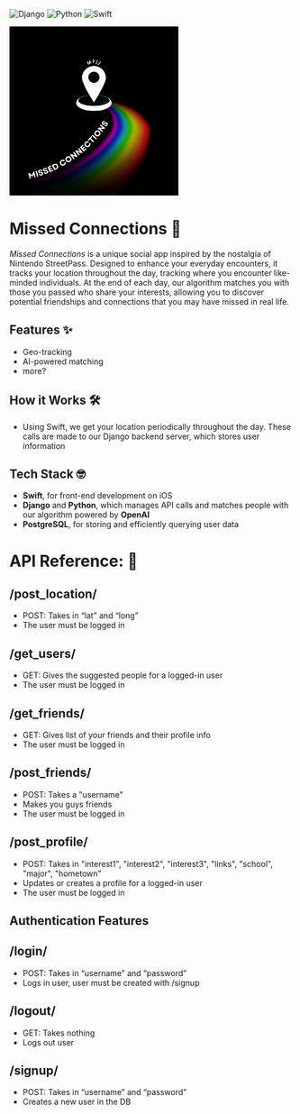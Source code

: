 ![Django](https://img.shields.io/badge/django-%23092E20.svg?style=for-the-badge&logo=django&logoColor=white)
![Python](https://img.shields.io/badge/python-3670A0?style=for-the-badge&logo=python&logoColor=ffdd54)
![Swift](https://img.shields.io/badge/swift-F54A2A?style=for-the-badge&logo=swift&logoColor=white)

<img src="Streetpass/Streetpass/Assets.xcassets/rainbow1.imageset/Orange%20Minimalist%20Travel%20App%20Business%20Logo%20(1).png" alt="Logo" width="300">

# Missed Connections 💫

*Missed Connections* is a unique social app inspired by the nostalgia of Nintendo StreetPass. Designed to enhance your everyday encounters, it tracks your location throughout the day, tracking where you encounter like-minded individuals. At the end of each day, our algorithm matches you with those you passed who share your interests, allowing you to discover potential friendships and connections that you may have missed in real life.

## Features ✨
- Geo-tracking
- AI-powered matching
- more?

## How it Works 🛠️
- Using Swift, we get your location periodically throughout the day. These calls are made to our Django backend server, which stores user information

## Tech Stack 🤓
- **Swift**, for front-end development on iOS
- **Django** and **Python**, which manages API calls and matches people with our algorithm powered by **OpenAI**
- **PostgreSQL**, for storing and efficiently querying user data

<h1>API Reference: 📖</h1>

## /post_location/
- POST: Takes in “lat” and “long”
- The user must be logged in

## /get_users/
- GET: Gives the suggested people for a logged-in user
- The user must be logged in

## /get_friends/
- GET: Gives list of your friends and their profile info
- The user must be logged in


## /post_friends/
- POST: Takes a "username"
- Makes you guys friends
- The user must be logged in

## /post_profile/
- POST: Takes in "interest1", "interest2", "interest3", "links", "school", "major", "hometown"
- Updates or creates a profile for a logged-in user
- The user must be logged in

<h2>Authentication Features</h2>

## /login/
- POST: Takes in “username” and “password”
- Logs in user, user must be created with /signup

## /logout/
- GET: Takes nothing
- Logs out user

## /signup/
- POST: Takes in “username” and “password”
- Creates a new user in the DB

